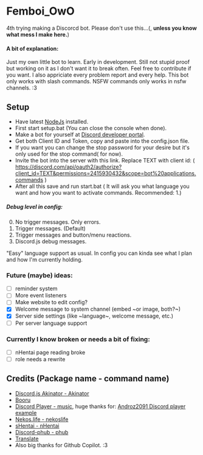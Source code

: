 # Femboi_OwO
4th trying making a Discorcd bot.
Please don't use this...(, **unless you know what mess I make here.**)

#### A bit of explanation:
Just my own little bot to learn. Early in development. Still not stupid proof but working on it as I don't want it to break often.
Feel free to contribute if you want. I also appriciate every problem report and every help.
This bot only works with slash commands. NSFW commands only works in nsfw channels. :3

## Setup
- Have latest [NodeJs](https://nodejs.org/en/) installed.
- First start setup.bat (You can close the console when done).
- Make a bot for yourself at [Discord developer portal](https://discord.com/developers/applications).
- Get both Client ID and Token, copy and paste into the config.json file.
- If you want you can change the stop password for your desire but it's only used for the stop command( for now).
- Invite the bot into the server with this link. Replace TEXT with client id: ( https://discord.com/api/oauth2/authorize?client_id=TEXT&permissions=2415930432&scope=bot%20applications.commands )
- After all this save and run start.bat ( It will ask you what language you want and how you want to activate commands. Recommended: 1.)

##### Debug level in config:
0. No trigger messages. Only errors.
1. Trigger messages. (Default)
2. Trigger messages and button/menu reactions.
3. Discord.js debug messages.

"Easy" language support as usual. In config you can kinda see what I plan and how I'm currently holding.

### Future (maybe) ideas:
- [ ] reminder system
- [ ] More event listeners
- [ ] Make website to edit config?
- [x] Welcome message to system channel (embed ~or image, both?~)
- [x] Server side settings (like ~language~, welcome message, etc.)
- [ ] Per server language support

### Currently I know broken or needs a bit of fixing:
- [ ] nHentai page reading broke
- [ ] role needs a rewrite

## Credits (Package name - command name)
- [Discord.js Akinator - Akinator](https://www.npmjs.com/package/discord.js-akinator)
- [Booru](https://www.npmjs.com/package/booru)
- [Discord Player - music](https://www.npmjs.com/package/discord-player), huge thanks for: [Androz2091 Discord player example](https://github.com/Androz2091/discord-player/blob/master/example/music-bot/index.js)
- [Nekos.life - nekoslife](https://www.npmjs.com/package/nekos.life)
- [sHentai - nHentai](https://www.npmjs.com/package/shentai)
- [Discord-phub - phub](https://www.npmjs.com/package/discord-phub)
- [Translate](https://www.npmjs.com/package/translate)
- Also big thanks for Github Copilot. :3
